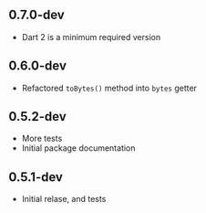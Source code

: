 ## 0.7.0-dev
- Dart 2 is a minimum required version 

## 0.6.0-dev
- Refactored `toBytes()` method into `bytes` getter 

## 0.5.2-dev
- More tests
- Initial package documentation

## 0.5.1-dev
- Initial relase, and tests
